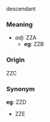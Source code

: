 descendant
### Meaning
+ _adj_: ZZA
	+ __eg__: ZZB

### Origin

ZZC

### Synonym

__eg__: ZZD

+ ZZE


